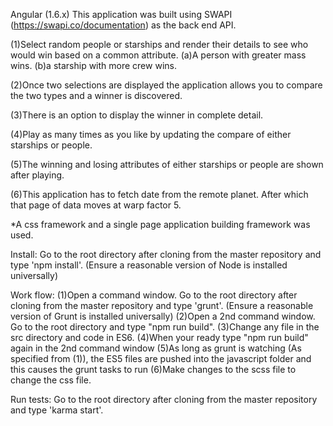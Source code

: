 Angular (1.6.x) This application was built using SWAPI (https://swapi.co/documentation) as the back end API.

(1)Select random people or starships and render their details to see who would win based on a common attribute.
(a)A person with greater mass wins.
(b)a starship with more crew wins.

(2)Once two selections are displayed the application allows you to compare the two types and a winner is discovered.

(3)There is an option to display the winner in complete detail.

(4)Play as many times as you like by updating the compare of either starships or people.

(5)The winning and losing attributes of either starships or people are shown after playing.

(6)This application has to fetch date from the remote planet. After which that page of data moves at warp factor 5.

*A css framework and a single page application building framework was used.

Install: 
	Go to the root directory after cloning from the master repository and type 'npm install'. (Ensure a reasonable version of Node is installed universally)

Work flow: 
	(1)Open a command window. Go to the root directory after cloning from the master repository and type 'grunt'. (Ensure a reasonable version of Grunt is installed universally)
	(2)Open a 2nd command window. Go to the root directory and type "npm run build". 
	(3)Change any file in the src directory and code in ES6. 
	(4)When your ready type "npm run build" again in the 2nd command window
	(5)As long as grunt is watching (As specified from (1)), the ES5 files are pushed into the javascript folder and this causes the grunt tasks to run
	(6)Make changes to the scss file to change the css file.

Run tests: 
	Go to the root directory after cloning from the master repository and type 'karma start'. 
